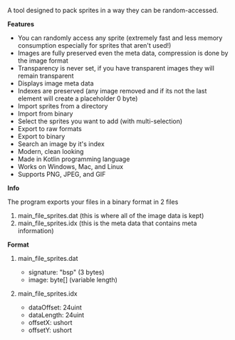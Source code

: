 A tool designed to pack sprites in a way they can be random-accessed.

**Features**
* You can randomly access any sprite (extremely fast and less memory consumption especially for sprites that aren't used!)
* Images are fully preserved even the meta data, compression is done by the image format
* Transparency is never set, if you have transparent images they will remain transparent
* Displays image meta data
* Indexes are preserved (any image removed and if its not the last element will create a placeholder 0 byte)
* Import sprites from a directory
* Import from binary
* Select the sprites you want to add (with multi-selection)
* Export to raw formats
* Export to binary
* Search an image by it's index
* Modern, clean looking
* Made in Kotlin programming language
* Works on Windows, Mac, and Linux
* Supports PNG, JPEG, and GIF

**Info**

The program exports your files in a binary format in 2 files
1. main_file_sprites.dat (this is where all of the image data is kept)
2. main_file_sprites.idx (this is the meta data that contains meta information)

 **Format**
1. main_file_sprites.dat
    * signature: "bsp" (3 bytes)
    * image: byte[] (variable length)

2. main_file_sprites.idx
    * dataOffset: 24uint
    * dataLength: 24uint
    * offsetX: ushort
    * offsetY: ushort

